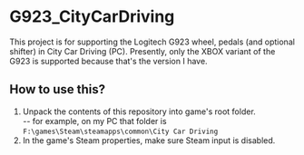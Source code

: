# G923_CityCarDriving

This project is for supporting the Logitech G923 wheel, pedals (and optional shifter) in City Car Driving (PC).
Presently, only the XBOX variant of the G923 is supported because that's the version I have.

## How to use this?

1. Unpack the contents of this repository into game's root folder.  
-- for example, on my PC that folder is `F:\games\Steam\steamapps\common\City Car Driving`
2. In the game's Steam properties, make sure Steam input is disabled.
